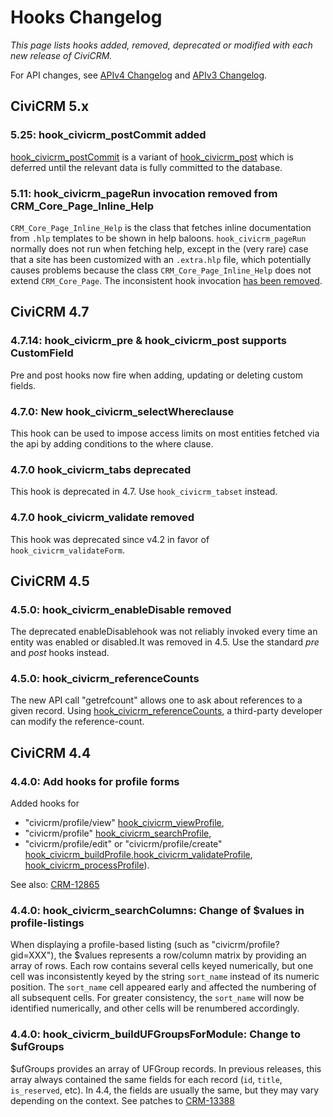 # Hooks Changelog

*This page lists hooks added, removed, deprecated or modified with each new release of CiviCRM.*

For API changes, see [APIv4 Changelog](/api/v4/changes.md) and [APIv3 Changelog](/api/v3/changes.md).

## CiviCRM 5.x

### 5.25: hook_civicrm_postCommit added

[hook_civicrm_postCommit](/hooks/hook_civicrm_postCommit.md) is a variant of [hook_civicrm_post](/hooks/hook_civicrm_post.md) which is deferred until the relevant data is fully committed to the database.

### 5.11: hook_civicrm_pageRun invocation removed from CRM_Core_Page_Inline_Help

`CRM_Core_Page_Inline_Help` is the class that fetches inline documentation from `.hlp` templates to be shown in help baloons. `hook_civicrm_pageRun` normally does not run when fetching help, except in the (very rare) case that a site has been customized with an `.extra.hlp` file, which potentially causes problems because the class `CRM_Core_Page_Inline_Help` does not extend `CRM_Core_Page`. The inconsistent hook invocation [has been removed](https://github.com/civicrm/civicrm-core/commit/87bf0ec4c246b03e3e6c2ab2fb0c14664473c52b).

## CiviCRM 4.7

### 4.7.14: hook_civicrm_pre & hook_civicrm_post supports CustomField

Pre and post hooks now fire when adding, updating or deleting custom fields.

### 4.7.0: New hook_civicrm_selectWhereclause

This hook can be used to impose access limits on most entities fetched via the api by adding conditions to the where clause.

### 4.7.0 hook_civicrm_tabs deprecated

This hook is deprecated in 4.7. Use `hook_civicrm_tabset` instead.

### 4.7.0 hook_civicrm_validate removed

This hook was deprecated since v4.2 in favor of `hook_civicrm_validateForm`.

## CiviCRM 4.5

### 4.5.0: hook_civicrm_enableDisable removed

The deprecated enableDisablehook  was not reliably invoked every time an entity was enabled or disabled.It was removed in 4.5. Use the standard *pre* and *post* hooks instead.

### 4.5.0: hook_civicrm_referenceCounts

The new API call "getrefcount" allows one to ask about references to a given record. Using [hook_civicrm_referenceCounts](/hooks/hook_civicrm_referenceCounts.md), a third-party developer can modify the reference-count.

## CiviCRM 4.4

### 4.4.0: Add hooks for profile forms

Added hooks for 

- "civicrm/profile/view" [hook_civicrm_viewProfile](/hooks/hook_civicrm_viewProfile.md),
- "civicrm/profile" [hook_civicrm_searchProfile](/hooks/hook_civicrm_searchProfile.md),
- "civicrm/profile/edit" or "civicrm/profile/create" [hook_civicrm_buildProfile](/hooks/hook_civicrm_buildProfile.md),[hook_civicrm_validateProfile](/hooks/hook_civicrm_validateProfile.md), [hook_civicrm_processProfile](/hooks/hook_civicrm_processProfile.md)).

See also: [CRM-12865](http://issues.civicrm.org/jira/browse/CRM-12865)

### 4.4.0: hook_civicrm_searchColumns: Change of $values in profile-listings

When displaying a profile-based listing (such as "civicrm/profile?gid=XXX"), the $values represents a row/column matrix by providing an array of rows. Each row contains several cells keyed numerically, but one cell was inconsistently keyed by the string `sort_name` instead of its numeric position. The `sort_name` cell appeared early and affected the numbering of all subsequent cells. For greater consistency, the `sort_name` will now be identified numerically, and other cells will be renumbered accordingly.

### 4.4.0: hook_civicrm_buildUFGroupsForModule: Change to $ufGroups

$ufGroups provides an array of UFGroup records. In previous releases, this array always contained the same fields for each record (`id`, `title`, `is_reserved`, etc). In 4.4, the fields are usually the same, but they may vary depending on the context. See patches to [CRM-13388](http://issues.civicrm.org/jira/browse/CRM-13388)
